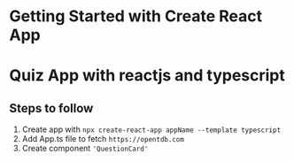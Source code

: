 # Getting Started with Create React App
# Quiz App with reactjs and typescript
## Steps to follow

1. Create app with `npx create-react-app appName --template typescript`
2. Add App.ts file to fetch `https://opentdb.com`
3. Create component `'QuestionCard'`


